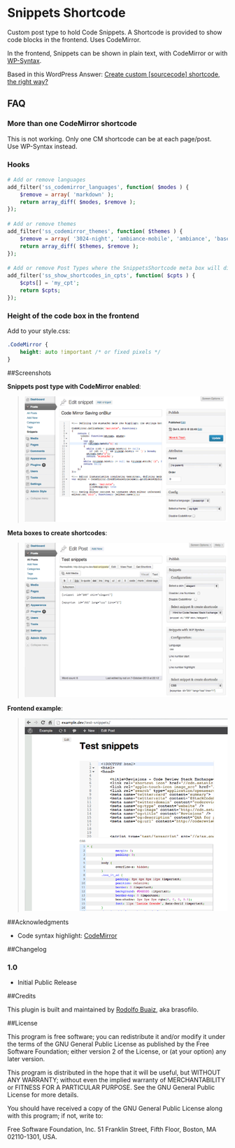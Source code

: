 Snippets Shortcode
==================

Custom post type to hold Code Snippets. 
A Shortcode is provided to show code blocks in the frontend. 
Uses CodeMirror.

In the frontend, Snippets can be shown in plain text, with CodeMirror or with [WP-Syntax](http://wordpress.org/plugins/wp-syntax).

Based in this WordPress Answer: [Create custom [sourcecode] shortcode, the right way?](http://wordpress.stackexchange.com/q/116044/12615)

## FAQ

### More than one CodeMirror shortcode 
This is not working. Only one CM shortcode can be at each page/post.  
Use WP-Syntax instead.

### Hooks
```php
# Add or remove languages
add_filter('ss_codemirror_languages', function( $modes ) {
    $remove = array( 'markdown' );
    return array_diff( $modes, $remove );
});

# Add or remove themes
add_filter('ss_codemirror_themes', function( $themes ) {
    $remove = array( '3024-night', 'ambiance-mobile', 'ambiance', 'base16-dark', 'base16-light', 'blackboard', 'cobalt', 'eclipse', 'elegant', 'erlang-dark' );
    return array_diff( $themes, $remove );
});

# Add or remove Post Types where the SnippetsShortcode meta box will display
add_filter('ss_show_shortcodes_in_cpts', function( $cpts ) {
    $cpts[] = 'my_cpt';
    return $cpts;
});
```

### Height of the code box in the frontend
Add to your style.css:

```css
.CodeMirror {
    height: auto !important /* or fixed pixels */
}
```

##Screenshots

**Snippets post type with CodeMirror enabled**:  
> ![](img/screenshot-1.png)

**Meta boxes to create shortcodes**:  
> ![](img/screenshot-2.png)

**Frontend example**:  
> ![](img/screenshot-3.png)


##Acknowledgments

* Code syntax highlight: [CodeMirror](http://codemirror.net/)



##Changelog

### 1.0
* Initial Public Release

##Credits

This plugin is built and maintained by [Rodolfo Buaiz](http://brasofilo.com), aka brasofilo.

##License

This program is free software; you can redistribute it and/or modify it under the terms of the GNU General Public License as published by the Free Software Foundation; either version 2 of the License, or (at your option) any later version.

This program is distributed in the hope that it will be useful, but WITHOUT ANY WARRANTY; without even the implied warranty of MERCHANTABILITY or FITNESS FOR A PARTICULAR PURPOSE.  See the GNU General Public License for more details.

You should have received a copy of the GNU General Public License along with this program; if not, write to:

Free Software Foundation, Inc.
51 Franklin Street, Fifth Floor,
Boston, MA
02110-1301, USA.
